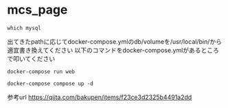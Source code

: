 # mcs_page
```
which mysql
```
出てきたpathに応じてdocker-compose.ymlのdb/volumeを/usr/local/bin/から適宜書き換えてください
以下のコマンドをdocker-compose.ymlがあるところで叩いてください
```
docker-compose run web 
```
```
docker-compose compose up -d
```
参考url
https://qiita.com/bakupen/items/f23ce3d2325b4491a2dd

